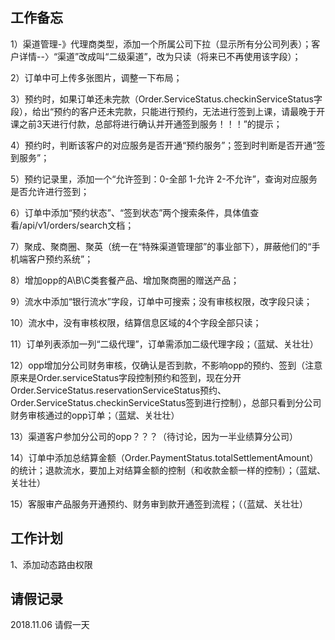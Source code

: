 ## 工作备忘
1）渠道管理-》代理商类型，添加一个所属公司下拉（显示所有分公司列表）；客户详情--〉“渠道”改成叫“二级渠道”，改为只读（将来已不再使用该字段）；

2）订单中可上传多张图片，调整一下布局；

3）预约时，如果订单还未完款（Order.ServiceStatus.checkinServiceStatus字段），给出“预约的客户还未完款，只能进行预约，无法进行签到上课，请最晚于开课之前3天进行付款，总部将进行确认并开通签到服务！！！”的提示；

4）预约时，判断该客户的对应服务是否开通“预约服务”；签到时判断是否开通“签到服务”；

5）预约记录里，添加一个“允许签到：0-全部 1-允许 2-不允许”，查询对应服务是否允许进行签到；

6）订单中添加“预约状态”、“签到状态”两个搜索条件，具体值查看/api/v1/orders/search文档；

7）聚成、聚商圈、聚英（统一在“特殊渠道管理部”的事业部下），屏蔽他们的“手机端客户预约系统”；

8）增加opp的A\B\C类套餐产品、增加聚商圈的赠送产品；

9）流水中添加“银行流水”字段，订单中可搜索；没有审核权限，改字段只读；

10）流水中，没有审核权限，结算信息区域的4个字段全部只读；

11）订单列表添加一列“二级代理”，订单需添加二级代理字段；（蓝斌、关壮壮）

12）opp增加分公司财务审核，仅确认是否到款，不影响opp的预约、签到（注意原来是Order.serviceStatus字段控制预约和签到，现在分开Order.ServiceStatus.reservationServiceStatus预约、Order.ServiceStatus.checkinServiceStatus签到进行控制），总部只看到分公司财务审核通过的opp订单；（蓝斌、关壮壮）

13）渠道客户参加分公司的opp？？？（待讨论，因为一半业绩算分公司）

14）订单中添加总结算金额（Order.PaymentStatus.totalSettlementAmount）的统计；退款流水，要加上对结算金额的控制（和收款金额一样的控制）；（蓝斌、关壮壮）

15）客服审产品服务开通预约、财务审到款开通签到流程；（（蓝斌、关壮壮）

## 工作计划
1、添加动态路由权限


## 请假记录
2018.11.06 请假一天